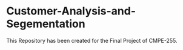 # Customer-Analysis-and-Segementation
This Repository has been created for the Final Project of CMPE-255.
